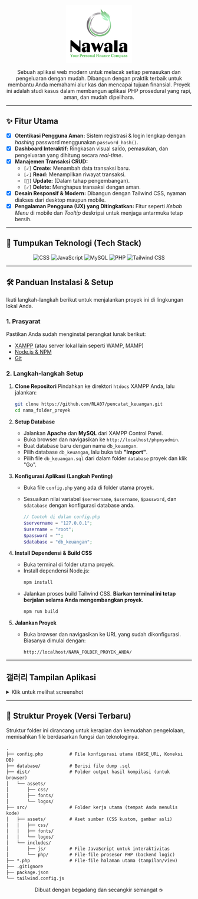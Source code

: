 <div align="center">

<!-- <img src="https://raw.githubusercontent.com/RLA07/pencatat_keuangan/main/src/assets/logos/Logo2.png" width="250" alt="Ikon Keuangan Bergerak"> -->

<img src="https://raw.githubusercontent.com/RLA07/pencatat_keuangan/main/src/assets/logos/Logo-Fit.png" width="180" alt="Ikon Keuangan Bergerak">

Sebuah aplikasi web modern untuk melacak setiap pemasukan dan pengeluaran dengan mudah. Dibangun dengan praktik terbaik untuk membantu Anda memahami alur kas dan mencapai tujuan finansial. Proyek ini adalah studi kasus dalam membangun aplikasi PHP prosedural yang rapi, aman, dan mudah dipelihara.

</div>

---

## ✨ Fitur Utama

- [x] **Otentikasi Pengguna Aman:** Sistem registrasi & login lengkap dengan _hashing_ password menggunakan `password_hash()`.
- [x] **Dashboard Interaktif:** Ringkasan visual saldo, pemasukan, dan pengeluaran yang dihitung secara _real-time_.
- [x] **Manajemen Transaksi CRUD:**
  - `[✓]` **Create:** Menambah data transaksi baru.
  - `[✓]` **Read:** Menampilkan riwayat transaksi.
  - `[🚧]` **Update:** (Dalam tahap pengembangan).
  - `[✓]` **Delete:** Menghapus transaksi dengan aman.
- [x] **Desain Responsif & Modern:** Dibangun dengan Tailwind CSS, nyaman diakses dari desktop maupun mobile.
- [x] **Pengalaman Pengguna (UX) yang Ditingkatkan:** Fitur seperti _Kebab Menu_ di mobile dan _Tooltip_ deskripsi untuk menjaga antarmuka tetap bersih.

---

## 🚀 Tumpukan Teknologi (Tech Stack)

<div align="center">
    <img src="https://img.shields.io/badge/CSS-663399?style=for-the-badge&logo=CSS&logoColor=white" alt="CSS">
    <img src="https://img.shields.io/badge/JavaScript-F7DF1E?style=for-the-badge&logo=javascript&logoColor=black" alt="JavaScript">
    <img src="https://img.shields.io/badge/MySQL-4479A1?style=for-the-badge&logo=mysql&logoColor=white" alt="MySQL">
    <img src="https://img.shields.io/badge/PHP-777BB4?style=for-the-badge&logo=php&logoColor=white" alt="PHP">
    <img src="https://img.shields.io/badge/Tailwind_CSS-38B2AC?style=for-the-badge&logo=tailwind-css&logoColor=white" alt="Tailwind CSS">

</div>

---

## 🛠️ Panduan Instalasi & Setup

Ikuti langkah-langkah berikut untuk menjalankan proyek ini di lingkungan lokal Anda.

### **1. Prasyarat**

Pastikan Anda sudah menginstal perangkat lunak berikut:

- [XAMPP](https://www.apachefriends.org/index.html) (atau server lokal lain seperti WAMP, MAMP)
- [Node.js & NPM](https://nodejs.org/en/)
- [Git](https://git-scm.com/)

### **2. Langkah-langkah Setup**

1.  **Clone Repositori**
    Pindahkan ke direktori `htdocs` XAMPP Anda, lalu jalankan:

    ```bash
    git clone https://github.com/RLA07/pencatat_keuangan.git
    cd nama_folder_proyek
    ```

2.  **Setup Database**

    - Jalankan **Apache** dan **MySQL** dari XAMPP Control Panel.
    - Buka browser dan navigasikan ke `http://localhost/phpmyadmin`.
    - Buat database baru dengan nama `db_keuangan`.
    - Pilih database `db_keuangan`, lalu buka tab **"Import"**.
    - Pilih file `db_keuangan.sql` dari dalam folder `database` proyek dan klik "Go".

3.  **Konfigurasi Aplikasi (Langkah Penting)**

    - Buka file `config.php` yang ada di folder utama proyek.
    - Sesuaikan nilai variabel `$servername`, `$username`, `$password`, dan `$database` dengan konfigurasi database anda.

      ```php
      // Contoh di dalam config.php
      $servername = "127.0.0.1";
      $username = "root";
      $password = "";
      $database = "db_keuangan";
      ```

4.  **Install Dependensi & Build CSS**

    - Buka terminal di folder utama proyek.
    - Install dependensi Node.js:
      ```bash
      npm install
      ```
    - Jalankan proses build Tailwind CSS. **Biarkan terminal ini tetap berjalan selama Anda mengembangkan proyek.**
      ```bash
      npm run build
      ```

5.  **Jalankan Proyek**
    - Buka browser dan navigasikan ke URL yang sudah dikonfigurasi. Biasanya dimulai dengan:
      ```
      http://localhost/NAMA_FOLDER_PROYEK_ANDA/
      ```

---

## 갤러리 Tampilan Aplikasi

<details>
<summary>Klik untuk melihat screenshot</summary>
<br>
<table>
  <tr >
    <td><center><img src="https://raw.githubusercontent.com/RLA07/pencatat_keuangan/main/screenshot/desktop-login.png" width="80%" alt="Halaman Login"></center></td>
  </tr>
  <tr >
    <td><img src="https://raw.githubusercontent.com/RLA07/pencatat_keuangan/main/screenshot/desktop-dashboard.png" width="80%" alt="Dashboard Desktop"></td>
  </tr>
  <tr >
    <td><img src="https://raw.githubusercontent.com/RLA07/pencatat_keuangan/main/screenshot/desktop-tambah-transaksi.png" width="80%" alt="Form Tambah Transaksi"></td>
  </tr>
  <tr >
    <td><img src="https://raw.githubusercontent.com/RLA07/pencatat_keuangan/main/screenshot/mobile-login.jpg" width="50%" alt="Halaman Login"></td>
  </tr>
  <tr >
    <td><img src="https://raw.githubusercontent.com/RLA07/pencatat_keuangan/main/screenshot/mobile-dashboard.jpg"width="50%" alt="Dashboard Desktop"></td>
  </tr>
  <tr >
    <td><img src="https://raw.githubusercontent.com/RLA07/pencatat_keuangan/main/screenshot/mobile-tambah-transaksi.jpg" width="50%" alt="Form Tambah Transaksi"></td>
  </tr>
</table>
</details>

---

## 📁 Struktur Proyek (Versi Terbaru)

Struktur folder ini dirancang untuk kerapian dan kemudahan pengelolaan, memisahkan file berdasarkan fungsi dan teknologinya.

```
.
├── config.php          # File konfigurasi utama (BASE_URL, Koneksi DB)
├── database/           # Berisi file dump .sql
├── dist/               # Folder output hasil kompilasi (untuk browser)
│   └── assets/
│       ├── css/
│       ├── fonts/
│       └── logos/
├── src/                # Folder kerja utama (tempat Anda menulis kode)
│   ├── assets/         # Aset sumber (CSS kustom, gambar asli)
│   │   ├── css/
│   │   ├── fonts/
│   │   └── logos/
│   └── includes/
│       ├── js/         # File JavaScript untuk interaktivitas
│       └── php/        # File-file prosesor PHP (backend logic)
├── *.php               # File-file halaman utama (tampilan/view)
├── .gitignore
├── package.json
└── tailwind.config.js
```

<div align="center">
Dibuat dengan begadang dan secangkir semangat ☕
</div>
